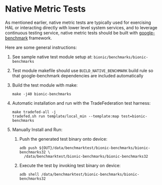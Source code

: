 # Native Metric Tests

As mentioned earlier, native metric tests are typically used for exercising HAL
or interacting directly with lower level system services, and to leverage
continuous testing service, native metric tests should be built with
[google-benchmark](https://github.com/google/benchmark) framework.

Here are some general instructions:

1. See sample native test module setup at: `bionic/benchmarks/bionic-benchmarks`
1. Test module makefile should use `BUILD_NATIVE_BENCHMARK` build rule so that
google-benchmark dependencies are included automatically
1. Build the test module with make:

   ```shell
   make -j40 bionic-benchmarks
   ```
1.  Automatic installation and run with the TradeFederation test harness:

    ```
    make tradefed-all -j
    tradefed.sh run template/local_min --template:map test=bionic-benchmarks
1. Manually Install and Run:
   1. Push the generated test binary onto device:

      ```shell
      adb push ${OUT}/data/benchmarktest/bionic-benchmarks/bionic-benchmarks32 \
        /data/benchmarktest/bionic-benchmarks/bionic-benchmarks32
      ```
   1. Execute the test by invoking test binary on device:

      ```shell
      adb shell /data/benchmarktest/bionic-benchmarks/bionic-benchmarks32
      ```
